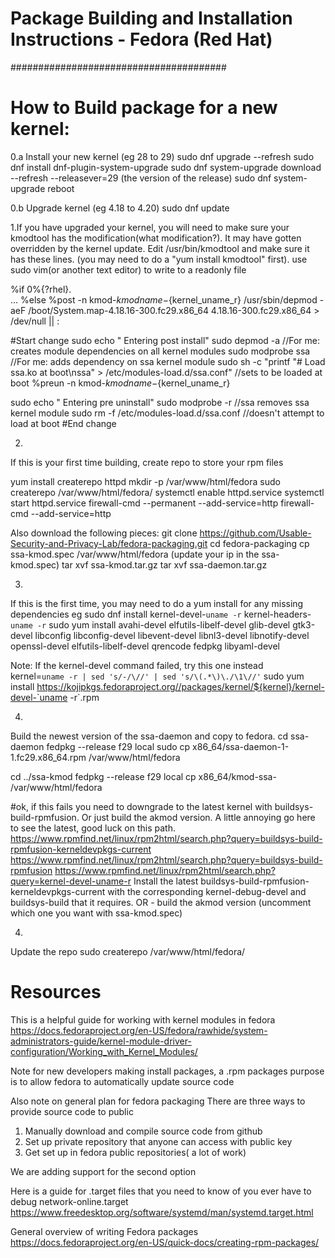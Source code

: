 # Package Building and  Installation Instructions - Fedora (Red Hat)
#######################################
# How to Build package for a new kernel:

0.a Install your new kernel (eg 28 to 29)
sudo dnf upgrade --refresh
sudo dnf install dnf-plugin-system-upgrade
sudo dnf system-upgrade download --refresh --releasever=29 (the version of the release)
sudo dnf system-upgrade reboot

0.b Upgrade kernel (eg 4.18 to 4.20)
sudo dnf update

1.If you have upgraded your kernel, you will need to make sure your kmodtool has the modification(what modification?). It may have gotten overridden by the kernel update. Edit /usr/bin/kmodtool and make sure it has these lines. (you may need to do a "yum install kmodtool" first). use sudo vim(or another text editor) to write to a readonly file

%if 0%{?rhel}.       
...
%else
%post -n kmod-${kmodname}-${kernel_uname_r}
/usr/sbin/depmod -aeF /boot/System.map-4.18.16-300.fc29.x86_64 4.18.16-300.fc29.x86_64 > /dev/null || : 

#Start change
sudo echo "  Entering post install"
sudo depmod -a //For me: creates module dependencies on all kernel modules
sudo modprobe ssa //For me: adds dependency on ssa kernel module
sudo sh -c "printf \"# Load ssa.ko at boot\nssa\" > /etc/modules-load.d/ssa.conf" //sets to be loaded at boot
%preun -n kmod-${kmodname}-${kernel_uname_r}

sudo echo "  Entering pre uninstall"
sudo modprobe -r //ssa removes ssa kernel module
sudo rm -f /etc/modules-load.d/ssa.conf //doesn't attempt to load at boot
#End change

2.
If this is your first time building, create repo to store your rpm files

yum install createrepo httpd
mkdir -p /var/www/html/fedora
sudo createrepo /var/www/html/fedora/
systemctl enable httpd.service
systemctl start httpd.service
firewall-cmd --permanent --add-service=http
firewall-cmd --add-service=http

Also download the following pieces:
git clone https://github.com/Usable-Security-and-Privacy-Lab/fedora-packaging.git
cd fedora-packaging
cp ssa-kmod.spec /var/www/html/fedora (update your ip in the ssa-kmod.spec)
tar xvf ssa-kmod.tar.gz
tar xvf ssa-daemon.tar.gz

3.
If this is the first time, you may need to do a yum install for any missing dependencies
eg
sudo dnf install kernel-devel-`uname -r` kernel-headers-`uname -r`
sudo yum install avahi-devel elfutils-libelf-devel glib-devel gtk3-devel libconfig libconfig-devel libevent-devel libnl3-devel libnotify-devel openssl-devel elfutils-libelf-devel qrencode fedpkg libyaml-devel

Note: If the kernel-devel command failed, try this one instead    
kernel=`uname -r | sed 's/-/\//' | sed 's/\(.*\)\./\1\//'`
sudo yum install https://kojipkgs.fedoraproject.org//packages/kernel/${kernel}/kernel-devel-`uname -r`.rpm

4.
Build the newest version of the ssa-daemon and copy to fedora.
cd ssa-daemon
fedpkg --release f29 local
sudo cp x86_64/ssa-daemon-1-1.fc29.x86_64.rpm /var/www/html/fedora

cd ../ssa-kmod
fedpkg --release f29 local
cp x86_64/kmod-ssa-<kernel version> /var/www/html/fedora

#ok, if this fails you need to downgrade to the latest kernel with buildsys-build-rpmfusion. Or just build the akmod version. A little annoying
go here to see the latest, good luck on this path.
https://www.rpmfind.net/linux/rpm2html/search.php?query=buildsys-build-rpmfusion-kerneldevpkgs-current
https://www.rpmfind.net/linux/rpm2html/search.php?query=buildsys-build-rpmfusion
https://www.rpmfind.net/linux/rpm2html/search.php?query=kernel-devel-uname-r
Install the latest buildsys-build-rpmfusion-kerneldevpkgs-current with the corresponding kernel-debug-devel and buildsys-build that it requires.
OR - build the akmod version (uncomment which one you want with ssa-kmod.spec)

4.
Update the repo
sudo createrepo /var/www/html/fedora/


# Resources

This is a helpful guide for working with kernel modules in fedora
 https://docs.fedoraproject.org/en-US/fedora/rawhide/system-administrators-guide/kernel-module-driver-configuration/Working_with_Kernel_Modules/

Note for new developers making install packages, a .rpm packages purpose is to allow fedora to automatically update source code

Also note on general plan for fedora packaging There are three ways to provide source code to public

1. Manually download and compile source code from github
2. Set up private repository that anyone can access with public key
3. Get set up in fedora public repositories( a lot of work)

We are adding support for the second option    

Here is a guide for .target files that you need to know of you ever have to debug network-online.target
https://www.freedesktop.org/software/systemd/man/systemd.target.html

General overview of writing Fedora packages
https://docs.fedoraproject.org/en-US/quick-docs/creating-rpm-packages/
